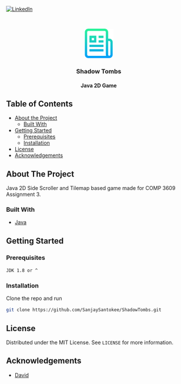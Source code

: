 <!-- PROJECT SHIELDS -->
<!--
*** I'm using markdown "reference style" links for readability.
*** Reference links are enclosed in brackets [ ] instead of parentheses ( ).
*** See the bottom of this document for the declaration of the reference variables
*** for contributors-url, forks-url, etc. This is an optional, concise syntax you may use.
*** https://www.markdownguide.org/basic-syntax/#reference-style-links
-->
[![LinkedIn][linkedin-shield]][linkedin-url]



<!-- PROJECT LOGO -->
<br />
<p align="center">
  <a href="https://github.com/SanjaySantokee/ShadowTombs">
    <img src="images/file.png" alt="Logo" width="80" height="80">
  </a>

  <h3 align="center">Shadow Tombs</h3>
  <h4 align="center">Java 2D Game</h4>


<!-- TABLE OF CONTENTS -->
## Table of Contents

* [About the Project](#about-the-project)
  * [Built With](#built-with)
* [Getting Started](#getting-started)
  * [Prerequisites](#prerequisites)
  * [Installation](#installation)
* [License](#license)
* [Acknowledgements](#acknowledgements)



<!-- ABOUT THE PROJECT -->
## About The Project

Java 2D Side Scroller and Tilemap based game made for COMP 3609 Assignment 3.

### Built With

* [Java](https://java.com)



<!-- GETTING STARTED -->
## Getting Started



### Prerequisites

```sh
JDK 1.8 or ^
```

### Installation

Clone the repo and run
```sh
git clone https://github.com/SanjaySantokee/ShadowTombs.git
```

<!-- LICENSE -->
## License

Distributed under the MIT License. See `LICENSE` for more information.

<!-- ACKNOWLEDGEMENTS -->
## Acknowledgements
* [David](https://www.webpagefx.com/tools/emoji-cheat-sheet)


[linkedin-shield]: https://img.shields.io/badge/-LinkedIn-black.svg?style=flat-square&logo=linkedin&colorB=555
[linkedin-url]: https://linkedin.com/in/sanjaysantokee

